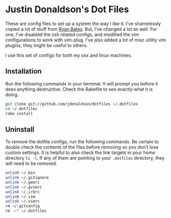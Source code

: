# Justin Donaldson's Dot Files

These are config files to set up a system the way I like it. I've shamelessly
copied a lot of stuff from [Ryan Bates](https://github.com/ryanb/dotfiles).
But, I've changed a lot as well.  For one, I've disabled the zsh related
configs, and modified the vim configurations to work with vim-plug.  I've also
added a lot of misc utility vim plugins, they might be useful to others.

I use this set of configs for both my osx and linux machines.

## Installation

Run the following commands in your terminal. It will prompt you before it does
anything destructive. Check the Rakefile to see exactly what it is doing.

```bash
git clone git://github.com/jdonaldson/dotfiles ~/.dotfiles
cd ~/.dotfiles
rake install
```

## Uninstall

To remove the dotfile configs, run the following commands. Be certain to double
check the contents of the files before removing so you don't lose custom
settings.  It is helpful to also check the link targets in your home directory
``ls -l``.  If any of them are pointing to your ``.dotfiles`` directory, they
will need to be removed.

```bash
unlink ~/.bin
unlink ~/.gitignore
unlink ~/.gemrc
unlink ~/.gvimrc
unlink ~/.irbrc
unlink ~/.vim
unlink ~/.vimrc
rm ~/.gitconfig
rm -rf ~/.dotfiles
```
